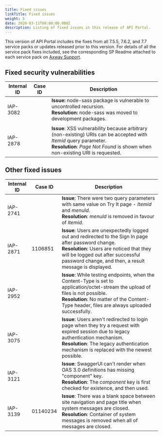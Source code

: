 ```yaml
---
title: Fixed issues
linkTitle: Fixed issues
weight: 5
date: 2020-03-11T00:00:00.000Z
description: Listing of fixed issues in this release of API Portal.
---
```


This version of API Portal includes the fixes from all 7.5.5, 7.6.2, and 7.7 service packs or updates released prior to this version. For details of all the service pack fixes included, see the corresponding SP Readme attached to each service pack on [Axway Support](https://support.axway.com).

## Fixed security vulnerabilities

<!-- TODO copy and paste the list from confluence -->

| Internal ID | Case ID | Description                                                                                                                                                                                       |
| ----------- | ------- | ------------------------------------------------------------------------------------------------------------------------------------------------------------------------------------------------- |
| IAP-3082    |         | **Issue:** node-sass package is vulnerable to uncontrolled recursion.<br> **Resolution:** node-sass was moved to development packages.
                                                                                                                                                                                                  |
| IAP-2878    |         | **Issue**: XSS vulnerability because arbitrary (non-existing) URIs can be accepted with _Itemid_ query parameter. <br>**Resolution**: _Page Not Found_ is shown when non-existing URI is requested. |

## Other fixed issues

<!-- TODO copy and paste the list from confluence -->

| Internal ID | Case ID | Description                                                                                                                                                                                                                                          |
| ----------- | ------- | ---------------------------------------------------------------------------------------------------------------------------------------------------------------------------------------------------------------------------------------------------- |
| IAP-2741    |         | **Issue**: There were two query parameters with same value on Try It page - _Itemid_ and _menuId_. <br>**Resolution**: _menuId_ is removed in favour of _Itemid_.                                                                                    |
| IAP-2871    | 1106851 | **Issue**: Users are unexpectedly logged out and redirected to the Sign In page after password change. <br>**Resolution**: Users are noticed that they will be logged out after successful password change, and then, a result message is displayed. |
| IAP-2952    |         | **Issue**: While testing endpoints, when the Content-Type is set to application/octet-stream the upload of files is not possible. <br>**Resolution**: No matter of the Content-Type header, files are always uploaded successfully.                  |
| IAP-3075    |         | **Issue**: Users aren't redirected to login page when they try a request with expired session due to legacy authentication mechanism. <br>**Resolution**: The legacy authentication mechanism is replaced with the newest possible.                  |
| IAP-3121    |         | **Issue**: SwaggerUI can't render when OAS 3.0 definitions has missing "component" key. <br>**Resolution**: The _component_ key is first checked for existence, and then used.                                                                       |
| IAP-3139    | 01140234 | **Issue**: There was a blank space between site navigation and page title when system messages are closed. <br>**Resolution**: Container of system messages is removed when all of messages are closed.                                                                       |
